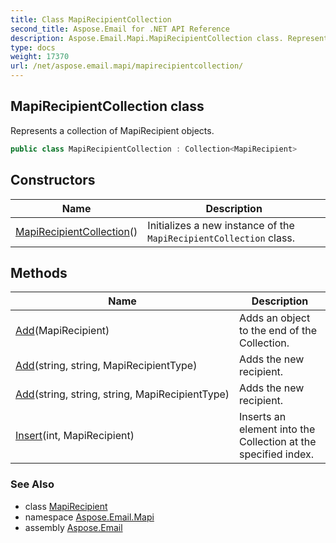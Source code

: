 ```yaml
---
title: Class MapiRecipientCollection
second_title: Aspose.Email for .NET API Reference
description: Aspose.Email.Mapi.MapiRecipientCollection class. Represents a collection of MapiRecipient objects
type: docs
weight: 17370
url: /net/aspose.email.mapi/mapirecipientcollection/
---
```

## MapiRecipientCollection class

Represents a collection of MapiRecipient objects.

```csharp
public class MapiRecipientCollection : Collection<MapiRecipient>
```

## Constructors

| Name | Description |
| --- | --- |
| [MapiRecipientCollection](mapirecipientcollection/)() | Initializes a new instance of the `MapiRecipientCollection` class. |

## Methods

| Name | Description |
| --- | --- |
| [Add](../../aspose.email.mapi/mapirecipientcollection/add/#add)(MapiRecipient) | Adds an object to the end of the Collection. |
| [Add](../../aspose.email.mapi/mapirecipientcollection/add/#add_2)(string, string, MapiRecipientType) | Adds the new recipient. |
| [Add](../../aspose.email.mapi/mapirecipientcollection/add/#add_3)(string, string, string, MapiRecipientType) | Adds the new recipient. |
| [Insert](../../aspose.email.mapi/mapirecipientcollection/insert/#insert)(int, MapiRecipient) | Inserts an element into the Collection at the specified index. |

### See Also

* class [MapiRecipient](../mapirecipient/)
* namespace [Aspose.Email.Mapi](../../aspose.email.mapi/)
* assembly [Aspose.Email](../../)


